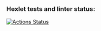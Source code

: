 ### Hexlet tests and linter status:
[![Actions Status](https://github.com/Bansayli/layout-designer-project-58/workflows/hexlet-check/badge.svg)](https://github.com/Bansayli/layout-designer-project-58/actions)